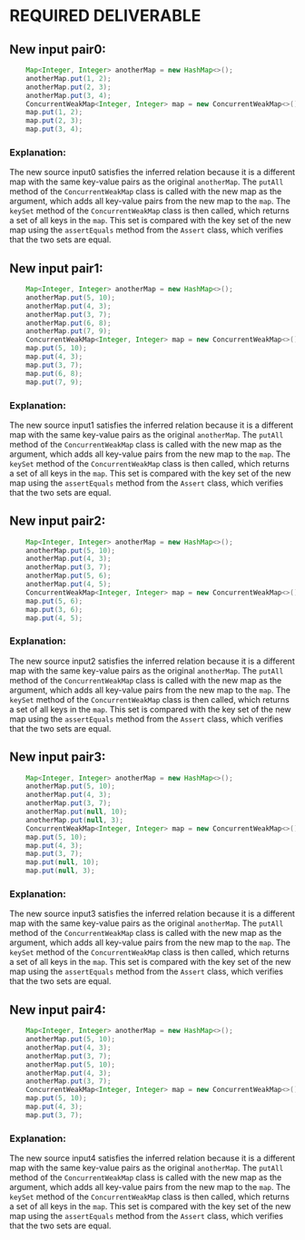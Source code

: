 # REQUIRED DELIVERABLE
## New input pair0:
```java
    Map<Integer, Integer> anotherMap = new HashMap<>();
    anotherMap.put(1, 2);
    anotherMap.put(2, 3);
    anotherMap.put(3, 4);
    ConcurrentWeakMap<Integer, Integer> map = new ConcurrentWeakMap<>();
    map.put(1, 2);
    map.put(2, 3);
    map.put(3, 4);
```
### Explanation:
The new source input0 satisfies the inferred relation because it is a different map with the same key-value pairs as the original `anotherMap`. The `putAll` method of the `ConcurrentWeakMap` class is called with the new map as the argument, which adds all key-value pairs from the new map to the `map`. The `keySet` method of the `ConcurrentWeakMap` class is then called, which returns a set of all keys in the `map`. This set is compared with the key set of the new map using the `assertEquals` method from the `Assert` class, which verifies that the two sets are equal.

## New input pair1:
```java
    Map<Integer, Integer> anotherMap = new HashMap<>();
    anotherMap.put(5, 10);
    anotherMap.put(4, 3);
    anotherMap.put(3, 7);
    anotherMap.put(6, 8);
    anotherMap.put(7, 9);
    ConcurrentWeakMap<Integer, Integer> map = new ConcurrentWeakMap<>();
    map.put(5, 10);
    map.put(4, 3);
    map.put(3, 7);
    map.put(6, 8);
    map.put(7, 9);
```
### Explanation:
The new source input1 satisfies the inferred relation because it is a different map with the same key-value pairs as the original `anotherMap`. The `putAll` method of the `ConcurrentWeakMap` class is called with the new map as the argument, which adds all key-value pairs from the new map to the `map`. The `keySet` method of the `ConcurrentWeakMap` class is then called, which returns a set of all keys in the `map`. This set is compared with the key set of the new map using the `assertEquals` method from the `Assert` class, which verifies that the two sets are equal.

## New input pair2:
```java
    Map<Integer, Integer> anotherMap = new HashMap<>();
    anotherMap.put(5, 10);
    anotherMap.put(4, 3);
    anotherMap.put(3, 7);
    anotherMap.put(5, 6);
    anotherMap.put(4, 5);
    ConcurrentWeakMap<Integer, Integer> map = new ConcurrentWeakMap<>();
    map.put(5, 6);
    map.put(3, 6);
    map.put(4, 5);
```
### Explanation:
The new source input2 satisfies the inferred relation because it is a different map with the same key-value pairs as the original `anotherMap`. The `putAll` method of the `ConcurrentWeakMap` class is called with the new map as the argument, which adds all key-value pairs from the new map to the `map`. The `keySet` method of the `ConcurrentWeakMap` class is then called, which returns a set of all keys in the `map`. This set is compared with the key set of the new map using the `assertEquals` method from the `Assert` class, which verifies that the two sets are equal.

## New input pair3:
```java
    Map<Integer, Integer> anotherMap = new HashMap<>();
    anotherMap.put(5, 10);
    anotherMap.put(4, 3);
    anotherMap.put(3, 7);
    anotherMap.put(null, 10);
    anotherMap.put(null, 3);
    ConcurrentWeakMap<Integer, Integer> map = new ConcurrentWeakMap<>();
    map.put(5, 10);
    map.put(4, 3);
    map.put(3, 7);
    map.put(null, 10);
    map.put(null, 3);
```
### Explanation:
The new source input3 satisfies the inferred relation because it is a different map with the same key-value pairs as the original `anotherMap`. The `putAll` method of the `ConcurrentWeakMap` class is called with the new map as the argument, which adds all key-value pairs from the new map to the `map`. The `keySet` method of the `ConcurrentWeakMap` class is then called, which returns a set of all keys in the `map`. This set is compared with the key set of the new map using the `assertEquals` method from the `Assert` class, which verifies that the two sets are equal.

## New input pair4:
```java
    Map<Integer, Integer> anotherMap = new HashMap<>();
    anotherMap.put(5, 10);
    anotherMap.put(4, 3);
    anotherMap.put(3, 7);
    anotherMap.put(5, 10);
    anotherMap.put(4, 3);
    anotherMap.put(3, 7);
    ConcurrentWeakMap<Integer, Integer> map = new ConcurrentWeakMap<>();
    map.put(5, 10);
    map.put(4, 3);
    map.put(3, 7);
```
### Explanation:
The new source input4 satisfies the inferred relation because it is a different map with the same key-value pairs as the original `anotherMap`. The `putAll` method of the `ConcurrentWeakMap` class is called with the new map as the argument, which adds all key-value pairs from the new map to the `map`. The `keySet` method of the `ConcurrentWeakMap` class is then called, which returns a set of all keys in the `map`. This set is compared with the key set of the new map using the `assertEquals` method from the `Assert` class, which verifies that the two sets are equal.

